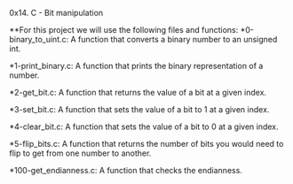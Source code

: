 0x14. C - Bit manipulation

**For this project we will use the following files and functions:
*0-binary_to_uint.c: A function that converts a binary number to an unsigned int.

*1-print_binary.c: A function that prints the binary representation of a number.

*2-get_bit.c: A function that returns the value of a bit at a given index.

*3-set_bit.c: A function that sets the value of a bit to 1 at a given index.

*4-clear_bit.c: A function that sets the value of a bit to 0 at a given index.

*5-flip_bits.c: A function that returns the number of bits you would need to flip to get from one number to another.

*100-get_endianness.c: A function that checks the endianness.
